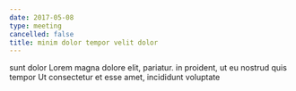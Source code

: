 ```yaml
---
date: 2017-05-08
type: meeting
cancelled: false
title: minim dolor tempor velit dolor
---
```

sunt dolor Lorem magna dolore elit, pariatur. in proident, ut eu nostrud quis tempor Ut consectetur et esse amet, incididunt voluptate